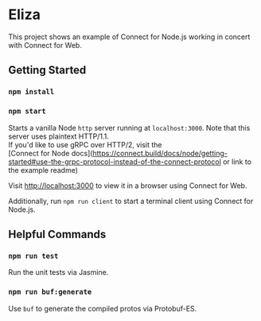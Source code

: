 # Eliza

This project shows an example of Connect for Node.js working in concert with Connect for Web.

## Getting Started

### `npm install`
### `npm start`

Starts a vanilla Node `http` server running at `localhost:3000`. Note that this server uses plaintext HTTP/1.1.  
If you'd like to use gRPC over HTTP/2, visit the  
[Connect for Node  docs](https://connect.build/docs/node/getting-started#use-the-grpc-protocol-instead-of-the-connect-protocol or link to the example readme)

Visit [http://localhost:3000](http://localhost:3000) to view it in a browser using Connect for Web.

Additionally, run `npm run client` to start a terminal client using Connect for Node.js.

## Helpful Commands

### `npm run test`

Run the unit tests via Jasmine.

### `npm run buf:generate`

Use `buf` to generate the compiled protos via Protobuf-ES.

